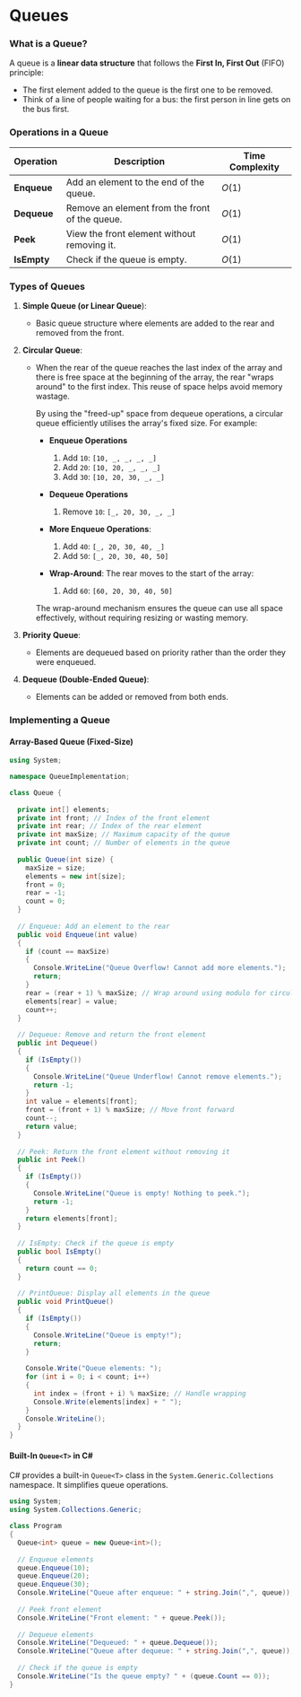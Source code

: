 # Queues

### What is a Queue?

A queue is a **linear data structure** that follows the **First In, First Out** (FIFO) principle:

* The first element added to the queue is the first one to be removed.
* Think of a line of people waiting for a bus: the first person in line gets on the bus first.

### Operations in a Queue

| Operation   | Description                                    | Time Complexity |
| ----------- | ---------------------------------------------- | --------------- |
| **Enqueue** | Add an element to the end of the queue.        | $O(1)$          |
| **Dequeue** | Remove an element from the front of the queue. | $O(1)$          |
| **Peek**    | View the front element without removing it.    | $O(1)$          |
| **IsEmpty** | Check if the queue is empty.                   | $O(1)$          |

### Types of Queues

1. **Simple Queue (or Linear Queue**):

   * Basic queue structure where elements are added to the rear and removed from the front.

2. **Circular Queue**:

   * When the rear of the queue reaches the last index of the array and there is free space at the beginning of the array, the rear "wraps around" to the first index. This reuse of space helps avoid memory wastage.

     By using the "freed-up" space from dequeue operations, a circular queue efficiently utilises the array's fixed size. For example:

     * **Enqueue Operations**
       1. Add `10`: `[10, _, _, _, _]`
       2. Add `20`: `[10, 20, _, _, _]`
       3. Add `30`: `[10, 20, 30, _, _]`
     * **Dequeue Operations**
       1. Remove `10`: `[_, 20, 30, _, _]`
     * **More Enqueue Operations**:
       1. Add `40`: `[_, 20, 30, 40, _]`
       2. Add `50`: `[_, 20, 30, 40, 50]`

     * **Wrap-Around**: The rear moves to the start of the array:
       1. Add `60`: `[60, 20, 30, 40, 50]`

     The wrap-around mechanism ensures the queue can use all space effectively, without requiring resizing or wasting memory.

3. **Priority Queue**:

   * Elements are dequeued based on priority rather than the order they were enqueued.

4. **Dequeue (Double-Ended Queue)**:

   * Elements can be added or removed from both ends.

### Implementing a Queue

#### Array-Based Queue (Fixed-Size)

```csharp
using System;

namespace QueueImplementation;

class Queue {
  
  private int[] elements;
  private int front; // Index of the front element
  private int rear; // Index of the rear element
  private int maxSize; // Maximum capacity of the queue
  private int count; // Number of elements in the queue
  
  public Queue(int size) {
    maxSize = size;
    elements = new int[size];
    front = 0;
    rear = -1;
    count = 0;
  }
  
  // Enqueue: Add an element to the rear
  public void Enqueue(int value)
  {
    if (count == maxSize)
    {
      Console.WriteLine("Queue Overflow! Cannot add more elements.");
      return;
    }
    rear = (rear + 1) % maxSize; // Wrap around using modulo for circular behaviour
    elements[rear] = value;
    count++;
  }
  
  // Dequeue: Remove and return the front element
  public int Dequeue()
  {
    if (IsEmpty())
    {
      Console.WriteLine("Queue Underflow! Cannot remove elements.");
      return -1;
    }
    int value = elements[front];
    front = (front + 1) % maxSize; // Move front forward
    count--;
    return value;
  }
  
  // Peek: Return the front element without removing it
  public int Peek()
  {
    if (IsEmpty())
    {
      Console.WriteLine("Queue is empty! Nothing to peek.");
      return -1;
    }
    return elements[front];
  }
  
  // IsEmpty: Check if the queue is empty
  public bool IsEmpty()
  {
    return count == 0;
  }
  
  // PrintQueue: Display all elements in the queue
  public void PrintQueue()
  {
    if (IsEmpty())
    {
      Console.WriteLine("Queue is empty!");
      return;
    }
    
    Console.Write("Queue elements: ");
    for (int i = 0; i < count; i++)
    {
      int index = (front + i) % maxSize; // Handle wrapping
      Console.Write(elements[index] + " ");
    }
    Console.WriteLine();
  }
}
```



#### Built-In `Queue<T>` in C#

C# provides a built-in `Queue<T>` class in the `System.Generic.Collections` namespace. It simplifies queue operations.

```csharp
using System;
using System.Collections.Generic;

class Program
{
  Queue<int> queue = new Queue<int>();
  
  // Enqueue elements
  queue.Enqueue(10);
  queue.Enqueue(20);
  queue.Enqueue(30);
  Console.WriteLine("Queue after enqueue: " + string.Join(",", queue));
  
  // Peek front element
  Console.WriteLine("Front element: " + queue.Peek());
  
  // Dequeue elements
  Console.WriteLine("Dequeued: " + queue.Dequeue());
  Console.WriteLine("Queue after dequeue: " + string.Join(",", queue));
  
  // Check if the queue is empty
  Console.WriteLine("Is the queue empty? " + (queue.Count == 0));
}
```



















